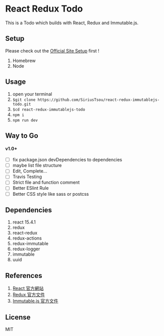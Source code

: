 # React Redux Todo 
This is a Todo which builds with React, Redux and Immutable.js. 

## Setup
Please check out the [Official Site Setup](https://facebook.github.io/react/docs/installation.html) first ! 

1. Homebrew
2. Node

## Usage 
1. open your terminal
2. `$git clone https://github.com/SiriusTsou/react-redux-immutablejs-todo.git`
3. `$cd react-redux-immutablejs-todo`
4. `npm i`
5. `npm run dev`

## Way to Go

#### v1.0+ 
- [ ] fix package.json devDependencies to dependencies
- [ ] maybe list file structure
- [ ] Edit, Complete...
- [ ] Travis Testing 
- [ ] Strict file and function comment
- [ ] Better ESlint Rule
- [ ] Better CSS style like sass or postcss 

## Dependencies
1. react 15.4.1
2. redux
3. react-redux
4. redux-actions
5. redux-immutable
6. redux-logger
7. immutable 
8. uuid

## References
1. [React 官方網站](https://facebook.github.io/react/)
2. [Redux 官方文件](http://redux.js.org/index.html)
3. [Immutable.js 官方文件](https://facebook.github.io/immutable-js/)

## License
MIT